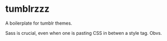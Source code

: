 tumblrzzz
=========

A boilerplate for tumblr themes.

Sass is crucial, even when one is pasting CSS in betwen a style tag. Obvs.
